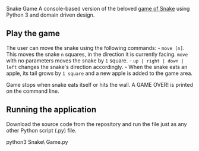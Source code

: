 Snake Game
A console-based version of the beloved [game of Snake](https://www.google.com/search?q=play+snake) using Python 3 and domain driven design.

## Play the game

The user can move the snake using the following commands:
    - `move [n]`. This moves the snake `n` squares, in the direction it is currently facing. `move` with no parameters moves the snake by `1` square.
    - `up | right | down | left` changes the snake's direction accordingly.
    - When the snake eats an apple, its tail grows by `1 square` and a new apple is added to the game area.
    
Game stops when snake eats itself or hits the wall. A GAME OVER! is printed on the command line.

## Running the application
Download the source code from the repository and run the file just as any other Python script (.py) file.

python3 Snake\ Game.py
